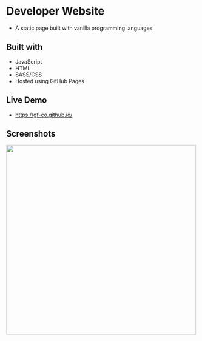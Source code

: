 # Developer Website

- A static page built with vanilla programming languages.

## Built with

- JavaScript
- HTML
- SASS/CSS
- Hosted using GitHub Pages

## Live Demo

- https://gf-co.github.io/

## Screenshots

<img src='https://github.com/gf-co/gf-co.github.io/assets/145439449/8f02e5cc-a313-4fb0-8cbd-b94aae7889e4' height='500'  />
